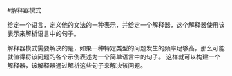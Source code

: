 #解释器模式

给定一个语言，定义他的文法的一种表示，并给定一个解释器，这个解释器使用该表示来解析语言中的句子。

解释器模式需要解决的是，如果一种特定类型的问题发生的频率足够高，那么可能就值得将该问题的各个示例表述为一个简单语言中的句子。
这样就可以构建一个解释器，该解释器通过解析这些句子来解决该问题。